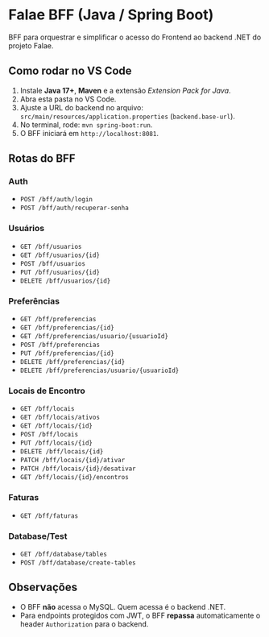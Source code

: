 # Falae BFF (Java / Spring Boot)

BFF para orquestrar e simplificar o acesso do Frontend ao backend .NET do projeto Falae.

## Como rodar no VS Code
1. Instale **Java 17+**, **Maven** e a extensão *Extension Pack for Java*.
2. Abra esta pasta no VS Code.
3. Ajuste a URL do backend no arquivo: `src/main/resources/application.properties` (`backend.base-url`).
4. No terminal, rode: `mvn spring-boot:run`.
5. O BFF iniciará em `http://localhost:8081`.

## Rotas do BFF

### Auth
- `POST /bff/auth/login`
- `POST /bff/auth/recuperar-senha`

### Usuários
- `GET /bff/usuarios`
- `GET /bff/usuarios/{id}`
- `POST /bff/usuarios`
- `PUT /bff/usuarios/{id}`
- `DELETE /bff/usuarios/{id}`

### Preferências
- `GET /bff/preferencias`
- `GET /bff/preferencias/{id}`
- `GET /bff/preferencias/usuario/{usuarioId}`
- `POST /bff/preferencias`
- `PUT /bff/preferencias/{id}`
- `DELETE /bff/preferencias/{id}`
- `DELETE /bff/preferencias/usuario/{usuarioId}`

### Locais de Encontro
- `GET /bff/locais`
- `GET /bff/locais/ativos`
- `GET /bff/locais/{id}`
- `POST /bff/locais`
- `PUT /bff/locais/{id}`
- `DELETE /bff/locais/{id}`
- `PATCH /bff/locais/{id}/ativar`
- `PATCH /bff/locais/{id}/desativar`
- `GET /bff/locais/{id}/encontros`

### Faturas
- `GET /bff/faturas`

### Database/Test
- `GET /bff/database/tables`
- `POST /bff/database/create-tables`

## Observações
- O BFF **não** acessa o MySQL. Quem acessa é o backend .NET.
- Para endpoints protegidos com JWT, o BFF **repassa** automaticamente o header `Authorization` para o backend.
